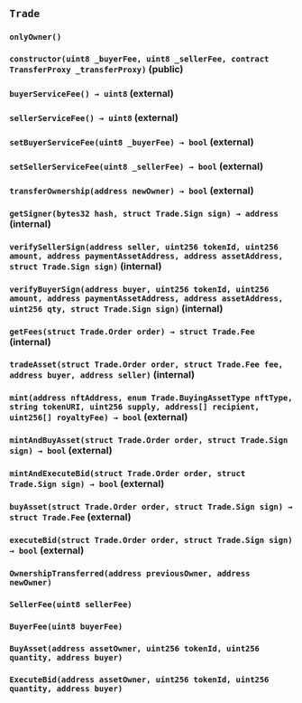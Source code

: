 ## `Trade`





### `onlyOwner()`






### `constructor(uint8 _buyerFee, uint8 _sellerFee, contract TransferProxy _transferProxy)` (public)





### `buyerServiceFee() → uint8` (external)





### `sellerServiceFee() → uint8` (external)





### `setBuyerServiceFee(uint8 _buyerFee) → bool` (external)





### `setSellerServiceFee(uint8 _sellerFee) → bool` (external)





### `transferOwnership(address newOwner) → bool` (external)





### `getSigner(bytes32 hash, struct Trade.Sign sign) → address` (internal)





### `verifySellerSign(address seller, uint256 tokenId, uint256 amount, address paymentAssetAddress, address assetAddress, struct Trade.Sign sign)` (internal)





### `verifyBuyerSign(address buyer, uint256 tokenId, uint256 amount, address paymentAssetAddress, address assetAddress, uint256 qty, struct Trade.Sign sign)` (internal)





### `getFees(struct Trade.Order order) → struct Trade.Fee` (internal)





### `tradeAsset(struct Trade.Order order, struct Trade.Fee fee, address buyer, address seller)` (internal)





### `mint(address nftAddress, enum Trade.BuyingAssetType nftType, string tokenURI, uint256 supply, address[] recipient, uint256[] royaltyFee) → bool` (external)





### `mintAndBuyAsset(struct Trade.Order order, struct Trade.Sign sign) → bool` (external)





### `mintAndExecuteBid(struct Trade.Order order, struct Trade.Sign sign) → bool` (external)





### `buyAsset(struct Trade.Order order, struct Trade.Sign sign) → struct Trade.Fee` (external)





### `executeBid(struct Trade.Order order, struct Trade.Sign sign) → bool` (external)






### `OwnershipTransferred(address previousOwner, address newOwner)`





### `SellerFee(uint8 sellerFee)`





### `BuyerFee(uint8 buyerFee)`





### `BuyAsset(address assetOwner, uint256 tokenId, uint256 quantity, address buyer)`





### `ExecuteBid(address assetOwner, uint256 tokenId, uint256 quantity, address buyer)`





